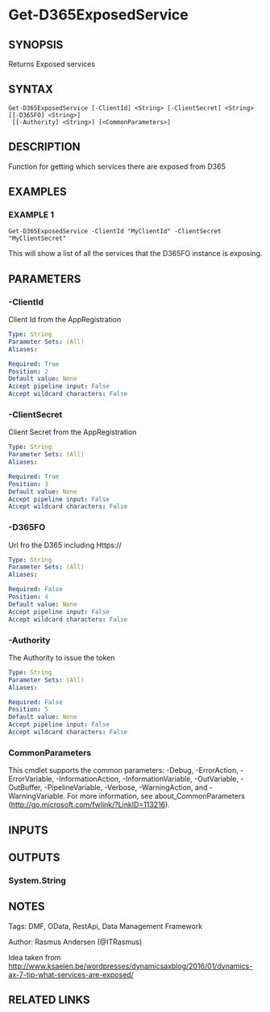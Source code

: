 ﻿---
external help file: d365fo.tools-help.xml
Module Name: d365fo.tools
online version:
schema: 2.0.0
---

# Get-D365ExposedService

## SYNOPSIS
Returns Exposed services

## SYNTAX

```
Get-D365ExposedService [-ClientId] <String> [-ClientSecret] <String> [[-D365FO] <String>]
 [[-Authority] <String>] [<CommonParameters>]
```

## DESCRIPTION
Function for getting which services there are exposed from D365

## EXAMPLES

### EXAMPLE 1
```
Get-D365ExposedService -ClientId "MyClientId" -ClientSecret "MyClientSecret"
```

This will show a list of all the services that the D365FO instance is exposing.

## PARAMETERS

### -ClientId
Client Id from the AppRegistration

```yaml
Type: String
Parameter Sets: (All)
Aliases:

Required: True
Position: 2
Default value: None
Accept pipeline input: False
Accept wildcard characters: False
```

### -ClientSecret
Client Secret from the AppRegistration

```yaml
Type: String
Parameter Sets: (All)
Aliases:

Required: True
Position: 3
Default value: None
Accept pipeline input: False
Accept wildcard characters: False
```

### -D365FO
Url fro the D365 including Https://

```yaml
Type: String
Parameter Sets: (All)
Aliases:

Required: False
Position: 4
Default value: None
Accept pipeline input: False
Accept wildcard characters: False
```

### -Authority
The Authority to issue the token

```yaml
Type: String
Parameter Sets: (All)
Aliases:

Required: False
Position: 5
Default value: None
Accept pipeline input: False
Accept wildcard characters: False
```

### CommonParameters
This cmdlet supports the common parameters: -Debug, -ErrorAction, -ErrorVariable, -InformationAction, -InformationVariable, -OutVariable, -OutBuffer, -PipelineVariable, -Verbose, -WarningAction, and -WarningVariable.
For more information, see about_CommonParameters (http://go.microsoft.com/fwlink/?LinkID=113216).

## INPUTS

## OUTPUTS

### System.String
## NOTES
Tags: DMF, OData, RestApi, Data Management Framework

Author: Rasmus Andersen (@ITRasmus)

Idea taken from http://www.ksaelen.be/wordpresses/dynamicsaxblog/2016/01/dynamics-ax-7-tip-what-services-are-exposed/

## RELATED LINKS
